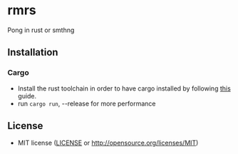 # rmrs
Pong in rust or smthng

## Installation

### Cargo

* Install the rust toolchain in order to have cargo installed by following
  [this](https://www.rust-lang.org/tools/install) guide.
* run `cargo run`, --release for more performance

## License
 * MIT license
   ([LICENSE](LICENSE) or http://opensource.org/licenses/MIT)

